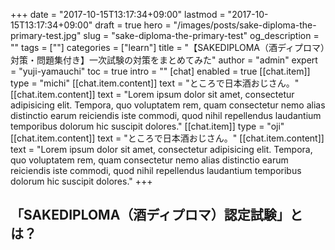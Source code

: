 +++
date = "2017-10-15T13:17:34+09:00"
lastmod = "2017-10-15T13:17:34+09:00"
draft = true
hero = "/images/posts/sake-diploma-the-primary-test.jpg"
slug = "sake-diploma-the-primary-test"
og_description = ""
tags = [""]
categories = ["learn"]
title = "【SAKEDIPLOMA（酒ディプロマ）対策・問題集付き】一次試験の対策をまとめてみた"
author = "admin"
expert = "yuji-yamauchi"
toc = true
intro = ""
[chat]
  enabled = true
  [[chat.item]]
    type = "michi"
    [[chat.item.content]]
      text = "ところで日本酒おじさん。"
    [[chat.item.content]]
      text = "Lorem ipsum dolor sit amet, consectetur adipisicing elit. Tempora, quo voluptatem rem, quam consectetur nemo alias distinctio earum reiciendis iste commodi, quod nihil repellendus laudantium temporibus dolorum hic suscipit dolores."
  [[chat.item]]
    type = "oji"
    [[chat.item.content]]
      text = "ところで日本酒おじさん。"
    [[chat.item.content]]
      text = "Lorem ipsum dolor sit amet, consectetur adipisicing elit. Tempora, quo voluptatem rem, quam consectetur nemo alias distinctio earum reiciendis iste commodi, quod nihil repellendus laudantium temporibus dolorum hic suscipit dolores."
+++

## 「SAKEDIPLOMA（酒ディプロマ）認定試験」とは？
## 






